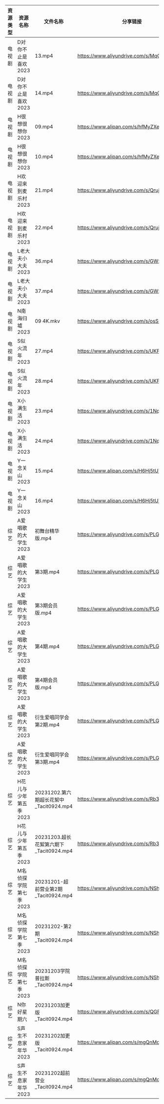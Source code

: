 | 资源类型 | 资源名称          | 文件名称                            | 分享链接                                      | 更新时间                |
| ---- | ------------- | ------------------------------- | ----------------------------------------- | ------------------- |
| 电视剧  | D对你不止是喜欢2023  | 13.mp4                          | https://www.aliyundrive.com/s/MqQcSAv6wY1 | 2023-12-04 00:05:11 |
| 电视剧  | D对你不止是喜欢2023  | 14.mp4                          | https://www.aliyundrive.com/s/MqQcSAv6wY1 | 2023-12-04 00:05:10 |
| 电视剧  | H很想很想你2023    | 09.mp4                          | https://www.alipan.com/s/hfMyZXe5zKx      | 2023-12-04 00:05:15 |
| 电视剧  | H很想很想你2023    | 10.mp4                          | https://www.alipan.com/s/hfMyZXe5zKx      | 2023-12-04 00:05:15 |
| 电视剧  | H欢迎来到麦乐村2023  | 21.mp4                          | https://www.aliyundrive.com/s/QrujKMCon12 | 2023-12-04 00:05:18 |
| 电视剧  | H欢迎来到麦乐村2023  | 22.mp4                          | https://www.aliyundrive.com/s/QrujKMCon12 | 2023-12-04 00:05:17 |
| 电视剧  | L老大夫小大夫2023   | 36.mp4                          | https://www.aliyundrive.com/s/GWSE766C2nF | 2023-12-04 00:05:22 |
| 电视剧  | L老大夫小大夫2023   | 37.mp4                          | https://www.aliyundrive.com/s/GWSE766C2nF | 2023-12-04 00:05:22 |
| 电视剧  | N南海归墟2023     | 09 4K.mkv                       | https://www.aliyundrive.com/s/osS6eneRJvi | 2023-12-04 00:05:28 |
| 电视剧  | S似火流年2023     | 27.mp4                          | https://www.aliyundrive.com/s/UKFtN7MHpX6 | 2023-12-04 00:05:31 |
| 电视剧  | S似火流年2023     | 28.mp4                          | https://www.aliyundrive.com/s/UKFtN7MHpX6 | 2023-12-04 00:05:30 |
| 电视剧  | X小满生活2023     | 23.mp4                          | https://www.aliyundrive.com/s/1NqSyazx3ao | 2023-12-04 00:05:35 |
| 电视剧  | X小满生活2023     | 24.mp4                          | https://www.aliyundrive.com/s/1NqSyazx3ao | 2023-12-04 00:05:35 |
| 电视剧  | Y一念关山2023     | 15.mp4                          | https://www.alipan.com/s/H6Hj5tUTAPD      | 2023-12-04 00:05:40 |
| 电视剧  | Y一念关山2023     | 16.mp4                          | https://www.alipan.com/s/H6Hj5tUTAPD      | 2023-12-04 00:05:40 |
| 综艺   | A爱唱歌的大学生2023  | 初舞台精华版.mp4                      | https://www.aliyundrive.com/s/PLGLnuAiMzM | 2023-12-04 00:05:45 |
| 综艺   | A爱唱歌的大学生2023  | 第3期.mp4                         | https://www.aliyundrive.com/s/PLGLnuAiMzM | 2023-12-04 00:05:44 |
| 综艺   | A爱唱歌的大学生2023  | 第3期会员版.mp4                      | https://www.aliyundrive.com/s/PLGLnuAiMzM | 2023-12-04 00:05:44 |
| 综艺   | A爱唱歌的大学生2023  | 第4期.mp4                         | https://www.aliyundrive.com/s/PLGLnuAiMzM | 2023-12-04 00:05:44 |
| 综艺   | A爱唱歌的大学生2023  | 第4期会员版.mp4                      | https://www.aliyundrive.com/s/PLGLnuAiMzM | 2023-12-04 00:05:43 |
| 综艺   | A爱唱歌的大学生2023  | 衍生爱唱同学会第2期.mp4                  | https://www.aliyundrive.com/s/PLGLnuAiMzM | 2023-12-04 00:05:43 |
| 综艺   | A爱唱歌的大学生2023  | 衍生爱唱同学会第3期.mp4                  | https://www.aliyundrive.com/s/PLGLnuAiMzM | 2023-12-04 00:05:43 |
| 综艺   | H花儿与少年第五季2023 | 20231202.第六期超长花絮中_Tacit0924.mp4 | https://www.aliyundrive.com/s/Rb3k2hgSjHJ | 2023-12-04 00:05:59 |
| 综艺   | H花儿与少年第五季2023 | 20231203.超长花絮第六期下_Tacit0924.mp4 | https://www.aliyundrive.com/s/Rb3k2hgSjHJ | 2023-12-04 00:05:58 |
| 综艺   | M名侦探学院第七季2023 | 20231201-超前营业第2期_Tacit0924.mp4  | https://www.aliyundrive.com/s/NShJjwiMfYg | 2023-12-04 11:00:04 |
| 综艺   | M名侦探学院第七季2023 | 20231202-第2期_Tacit0924.mp4      | https://www.aliyundrive.com/s/NShJjwiMfYg | 2023-12-04 11:00:04 |
| 综艺   | M名侦探学院第七季2023 | 20231203学院普拉斯_Tacit0924.mp4     | https://www.aliyundrive.com/s/NShJjwiMfYg | 2023-12-04 11:00:03 |
| 综艺   | N你好星期六        | 20231203加更版_Tacit0924.mp4       | https://www.aliyundrive.com/s/QGPr3eRo3pE | 2023-12-04 00:06:09 |
| 综艺   | S声生不息家年华2023  | 20231202加更版_Tacit0924.mp4       | https://www.alipan.com/s/mgQnMdjHLGS      | 2023-12-04 00:06:17 |
| 综艺   | S声生不息家年华2023  | 20231202超前营业_Tacit0924.mp4      | https://www.alipan.com/s/mgQnMdjHLGS      | 2023-12-04 00:06:17 |
